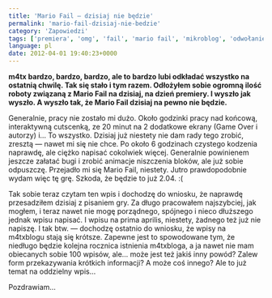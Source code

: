 ```yaml
---
title: 'Mario Fail — dzisiaj nie będzie'
permalink: 'mario-fail-dzisiaj-nie-bedzie'
category: 'Zapowiedzi'
tags: ['premiera', 'omg', 'fail', 'mario fail', 'mikroblog', 'odwołanie', 'przełożenie', 'm4tx to ciota']
language: pl
date: 2012-04-01 19:40:23+0000
---
```


**m4tx bardzo, bardzo, bardzo, ale to bardzo lubi odkładać wszystko na ostatnią chwilę. Tak się stało i tym razem. Odłożyłem sobie ogromną ilość roboty związaną z Mario Fail na dzisiaj, na dzień premiery. I wyszło jak wyszło. A wyszło tak, że Mario Fail dzisiaj na pewno nie będzie.**

Generalnie, pracy nie zostało mi dużo. Około godzinki pracy nad końcową, interaktywną cutscenką, ze 20 minut na 2 dodatkowe ekrany (Game Over i autorzy) i... To wszystko. Dzisiaj już niestety nie dam rady tego zrobić, zresztą — nawet mi się nie chce. Po około 6 godzinach czystego kodzenia naprawdę, ale ciężko napisać cokolwiek więcej. Generalnie powinienem jeszcze załatać bugi i zrobić animacje niszczenia bloków, ale już sobie odpuszczę. Przejadło mi się Mario Fail, niestety. Jutro prawdopodobnie wydam więc tę grę. Szkoda, że będzie to już 2.04. :(

Tak sobie teraz czytam ten wpis i dochodzę do wniosku, że naprawdę przesadziłem dzisiaj z pisaniem gry. Za długo pracowałem najszybciej, jak mogłem, i teraz nawet nie mogę porządnego, spójnego i nieco dłuższego jednak wpisu napisać. I wpisu na prima aprilis, niestety, żadnego też już nie napiszę. I tak btw. — dochodzę ostatnio do wniosku, że wpisy na m4txblogu stają się krótsze. Zapewne jest to spowodowane tym, że niedługo będzie kolejna rocznica istnienia m4txbloga, a ja nawet nie mam obiecanych sobie 100 wpisów, ale... może jest też jakiś inny powód? Zalew form przekazywania krótkich informacji? A może coś innego? Ale to już temat na oddzielny wpis...

Pozdrawiam...
